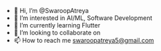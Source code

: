 - 👋 Hi, I’m @SwaroopAtreya
- 👀 I’m interested in AI/ML, Software Development
- 🌱 I’m currently learning Flutter
- 💞️ I’m looking to collaborate on 
- 📫 How to reach me swaroopatreya5@gmail.com
  

<!---
SwaroopAtreya/SwaroopAtreya is a ✨ special ✨ repository because its `README.md` (this file) appears on your GitHub profile.
You can click the Preview link to take a look at your changes.
--->
